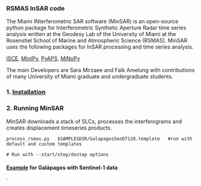 ### RSMAS InSAR code
The Miami INterferometric SAR software  (MinSAR) is an open-source python package for Interferometric Synthetic Aperture Radar time series analysis written at the Geodesy Lab of the University of Miami at the Rosenstiel School of Marine and Atmospheric Science (RSMAS). MinSAR uses the following packages for InSAR processing and time series analysis.

[ISCE](https://github.com/isce-framework/isce2), [MintPy](https://github.com/insarlab/MintPy), [PyAPS](https://github.com/yunjunz/pyaps3), [MiNoPy](https://github.com/geodesymiami/minopy)


The main Developers are Sara Mirzaee and Falk Amelung with contributions of many University of Miami graduate and undergraduate students.

### 1. [Installation](./installation.md) ###

### 2. Running MinSAR ###

MinSAR downloads a stack of SLCs, processes the interferograms and creates displacement timeseries products.

```
process_rsmas.py   $SAMPLESDIR/GalapagosSenDT128.template   #run with default and custom templates    

# Run with --start/stop/dostep options
```

#### [Example](.) for Galápagos with Sentinel-1 data ####
`
